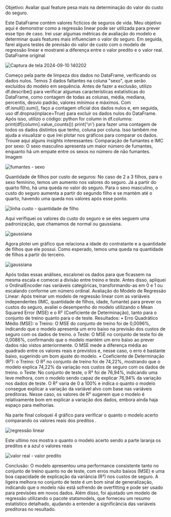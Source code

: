 Objetivo: Avaliar qual feature pesa mais na determinação do valor do custo do seguro.




Este DataFrame contém valores fictícios de seguros de vida. Meu objetivo aqui é demonstrar como a regressão linear pode ser utilizada para prever esse tipo de caso. Irei usar algumas métricas de avaliação do modelo e determinar quais features mais influenciam o valor do seguro. Em seguida, farei alguns testes de previsão do valor de custo com o modelo de regressão linear e mostrarei a diferença entre o valor predito e o valor real.
DataFrame original





![Captura de tela 2024-09-10 140202](https://github.com/user-attachments/assets/c83466ab-22f6-4864-9ae8-70dc996aef16)





Começo pela parte de limpeza dos dados no DataFrame, verificando os dados nulos. Temos 3 dados faltantes na coluna "sexo", que serão excluídos do modelo em sequência. Antes de fazer a exclusão, utilizo df.describe() para verificar algumas características estatísticas do DataFrame, como contagem de todas as colunas, média, mediana, percentis, desvio padrão, valores mínimos e máximos.
Com df.isnull().sum(), faço a contagem oficial dos dados nulos e, em seguida, uso df.dropna(inplace=True) para excluir os dados nulos do DataFrame.
Após isso, utilizo o código:
python
for column in df.columns:
    print(df[column].value_counts())
    print('\n')
para fazer uma contagem de todos os dados distintos que tenho, coluna por coluna. Isso também me ajuda a visualizar o que irei plotar nos gráficos para comparar os dados.
Trouxe aqui alguns insights interessantes:
Comparação de fumantes e IMC por sexo:
O sexo masculino apresenta um maior número de fumantes, enquanto há um empate entre os sexos no número de não fumantes.
Imagem

![fumantes -  sexo](https://github.com/user-attachments/assets/b1c3ed08-2005-4bbb-b674-fc0c2c0e6f20)





Quantidade de filhos por custo de seguros:
No caso de 2 a 3 filhos, para o sexo feminino, temos um aumento nos valores do seguro. Já a partir do quarto filho, há uma queda no valor do seguro. Para o sexo masculino, o custo do seguro aumenta a partir do segundo filho e se mantém até o quarto, havendo uma queda nos valores após esse ponto.

![linha custo -  quantidade de filho](https://github.com/user-attachments/assets/f5121c1d-a078-4948-85b0-a23cc61acb4b)






Aqui verifiquei os valores do custo do seguro e se eles seguem uma padronização, que chamamos de normal ou gaussiana.


![gaussiana](https://github.com/user-attachments/assets/5b5f74b0-a756-41bc-99c9-dad9379dd340)






Agora plotei um gráfico que relaciona a idade do contratante e a quantidade de filhos que ele possui. Como esperado, temos uma queda na quantidade de filhos a partir do terceiro.


![gaussiana](https://github.com/user-attachments/assets/711f8b01-1008-4160-af15-758234efaef3)





Após todas essas análises, escalonei os dados para que ficassem na mesma escala e comecei a divisão entre treino e teste. Antes disso, apliquei o OrdinalEncoder nas variáveis categóricas, transformando-as em 0 e 1 ou escalando conforme um número ordinal.
Avaliação do Modelo de Regressão Linear:
Após treinar um modelo de regressão linear com as variáveis independentes (IMC, quantidade de filhos, idade, fumante) para prever os custos do seguro, avaliei o desempenho do modelo utilizando o Mean Squared Error (MSE) e o R² (Coeficiente de Determinação), tanto para o conjunto de treino quanto para o de teste.
Resultados:
• Erro Quadrático Médio (MSE):
o Treino: O MSE do conjunto de treino foi de 0,0096%, indicando que o modelo apresenta um erro baixo na previsão dos custos de seguro com os dados de treino.
o Teste: O MSE no conjunto de teste foi de 0,0086%, confirmando que o modelo mantém um erro baixo ao prever dados não vistos anteriormente.
O MSE mede a diferença média ao quadrado entre os valores reais e previstos e, nesse caso, o erro é bastante baixo, sugerindo um bom ajuste do modelo.
• Coeficiente de Determinação (R²):
o Treino: O R² no conjunto de treino foi de 74,22%, mostrando que o modelo explica 74,22% da variação nos custos de seguro com os dados de treino.
o Teste: No conjunto de teste, o R² foi de 76,94%, indicando uma leve melhora, com o modelo sendo capaz de explicar 76,94% da variação nos dados de teste.
O R² varia de 0 a 100% e indica o quanto o modelo consegue explicar a variação da variável alvo com base nas variáveis preditoras. Nesse caso, os valores de R² sugerem que o modelo é relativamente bom em explicar a variação dos dados, embora ainda haja espaço para melhorias.

Na parte final coloquei 4 gráfico para verificar o quanto o modelo acerto comparando os valores reais dos preditos .


![regressão linear](https://github.com/user-attachments/assets/83a0c043-509f-4e45-b52e-d09a358a45a5)




Este ultimo nos mostra o quanto o modelo acerto sendo a parte  laranja os preditos e a azul o valores reais

![valor real  - valor predito](https://github.com/user-attachments/assets/378091ba-1ad8-4f76-8c18-0831f466f03b)




Conclusão:
O modelo apresentou uma performance consistente tanto no conjunto de treino quanto no de teste, com erros muito baixos (MSE) e uma boa capacidade de explicação da variância (R²) nos custos de seguro. A ligeira melhora no conjunto de teste é um bom sinal de generalização, indicando que o modelo não está sofrendo de overfitting e pode ser usado para previsões em novos dados.
Além disso, foi ajustado um modelo de regressão utilizando o pacote statsmodels, que forneceu um resumo estatístico detalhado, ajudando a entender a significância das variáveis preditoras no resultado.

